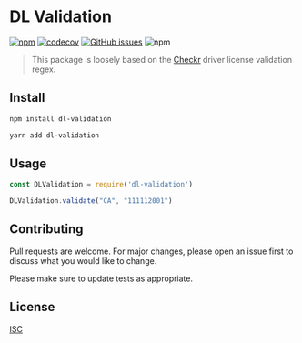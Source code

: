 # DL Validation

[![npm](https://img.shields.io/npm/v/dl-validation)](https://www.npmjs.com/package/dl-validation)
[![codecov](https://codecov.io/gh/mlanders/dl-validation/branch/main/graph/badge.svg?token=UOEH2OR1UC)](https://codecov.io/gh/mlanders/dl-validation)
[![GitHub issues](https://img.shields.io/github/issues/mlanders/dl-validation)](https://github.com/mlanders/dl-validation/issues)
![npm](https://img.shields.io/npm/dy/dl-validation)

> This package is loosely based on the [Checkr](https://docs.checkr.com/#section/Reference/Driver-License-validation) driver license validation regex.
## Install

```bash
npm install dl-validation
```

```bash
yarn add dl-validation
```

## Usage

```javascript
const DLValidation = require('dl-validation')

DLValidation.validate("CA", "111112001")
```

## Contributing
Pull requests are welcome. For major changes, please open an issue first to discuss what you would like to change.

Please make sure to update tests as appropriate.

## License
[ISC](https://choosealicense.com/licenses/isc/)